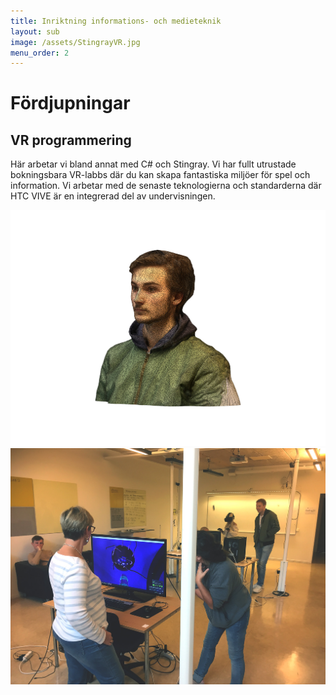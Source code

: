 ```yaml
---
title: Inriktning informations- och medieteknik
layout: sub
image: /assets/StingrayVR.jpg
menu_order: 2
---
```


# Fördjupningar

## VR programmering

Här arbetar vi bland annat med C# och Stingray. Vi har
fullt utrustade bokningsbara VR-labbs där du kan skapa
fantastiska miljöer för spel och information. Vi arbetar
med de senaste teknologierna och standarderna där HTC
VIVE är en integrerad del av undervisningen.

<div class="nav3" style="height:705px;">
    <a href="VRmodellering" class="icons"><img src="/assets/VRmodelleringsa.jpg"></a>
    <a href="VRlabb" class="icons"><img src="/assets/VRlabba.jpg"></a>
</div>
